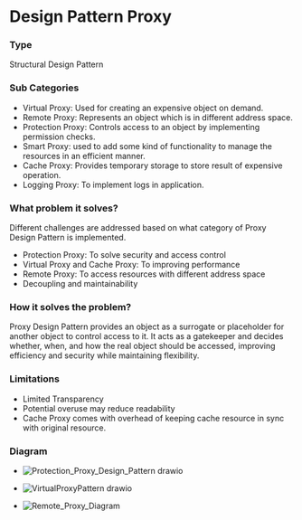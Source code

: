 # Design Pattern Proxy

### Type
Structural Design Pattern

### Sub Categories
+ Virtual Proxy: Used for creating an expensive object on demand.
+ Remote Proxy: Represents an object which is in different address space.
+ Protection Proxy: Controls access to an object by implementing permission checks.
+ Smart Proxy: used to add some kind of functionality to manage the resources in an efficient manner.
+ Cache Proxy: Provides temporary storage to store result of expensive operation.
+ Logging Proxy: To implement logs in application.

### What problem it solves?
Different challenges are addressed based on what category of Proxy Design Pattern is implemented.
+ Protection Proxy: To solve security and access control
+ Virtual Proxy and Cache Proxy: To improving performance
+ Remote Proxy: To access resources with different address space
+ Decoupling and maintainability

### How it solves the problem?
Proxy Design Pattern provides an object as a surrogate or placeholder for another object to control access to it. It acts as a gatekeeper and decides whether, when, and how the real object should be accessed, improving efficiency and security while maintaining flexibility.

### Limitations
+ Limited Transparency
+ Potential overuse may reduce readability
+ Cache Proxy comes with overhead of keeping cache resource in sync with original resource.

### Diagram
+ ![Protection_Proxy_Design_Pattern drawio](https://github.com/user-attachments/assets/ccde5fa3-19df-467c-9d4f-511ea37d0c37)

+ ![VirtualProxyPattern drawio](https://github.com/user-attachments/assets/c8fe02bf-2cbb-4aa4-b9b5-f02d60094b9d)

+ ![Remote_Proxy_Diagram](https://github.com/user-attachments/assets/61f71cc0-cbcf-4b22-a8a6-943d1d6bdc80)


